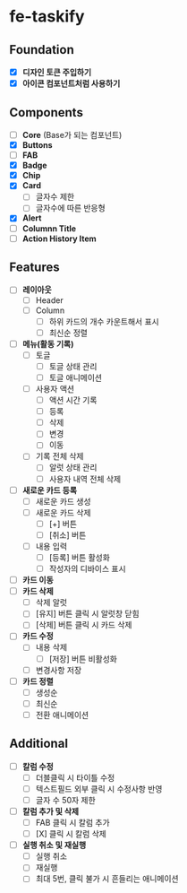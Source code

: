# fe-taskify

## Foundation

- [x]  **디자인 토큰 주입하기**
- [x]  **아이콘 컴포넌트처럼 사용하기**

## Components

- [ ]  **Core** (Base가 되는 컴포넌트)
- [x]  **Buttons**
- [ ]  **FAB**
- [x]  **Badge**
- [x]  **Chip**
- [x]  **Card**
    - [ ]  글자수 제한
    - [ ]  글자수에 따른 반응형
- [x]  **Alert**
- [ ]  **Columnn Title**
- [ ]  **Action History Item**

## Features

- [ ]  **레이아웃**
    - [ ]  Header
    - [ ]  Column
        - [ ]  하위 카드의 개수 카운트해서 표시
        - [ ]  최신순 정렬
- [ ]  **메뉴(활동 기록)**
    - [ ]  토글
        - [ ]  토글 상태 관리
        - [ ]  토글 애니메이션
    - [ ]  사용자 액션
        - [ ]  액션 시간 기록
        - [ ]  등록
        - [ ]  삭제
        - [ ]  변경
        - [ ]  이동
    - [ ]  기록 전체 삭제
        - [ ]  알럿 상태 관리
        - [ ]  사용자 내역 전체 삭제
- [ ]  **새로운 카드 등록**
    - [ ]  새로운 카드 생성
    - [ ]  새로운 카드 삭제
        - [ ]  [+] 버튼
        - [ ]  [취소] 버튼
    - [ ]  내용 입력
        - [ ]  [등록] 버튼 활성화
        - [ ]  작성자의 디바이스 표시
- [ ]  **카드 이동**
- [ ]  **카드 삭제**
    - [ ]  삭제 알럿
    - [ ]  [유지] 버튼 클릭 시 알럿창 닫힘
    - [ ]  [삭제] 버튼 클릭 시 카드 삭제
- [ ]  **카드 수정**
    - [ ]  내용 삭제
        - [ ]  [저장] 버튼 비활성화
    - [ ]  변경사항 저장
- [ ]  **카드 정렬**
    - [ ]  생성순
    - [ ]  최신순
    - [ ]  전환 애니메이션

## Additional

- [ ]  **칼럼 수정**
    - [ ]  더블클릭 시 타이틀 수정
    - [ ]  텍스트필드 외부 클릭 시 수정사항 반영
    - [ ]  글자 수 50자 제한
- [ ]  **칼럼 추가 및 삭제**
    - [ ]  FAB 클릭 시 칼럼 추가
    - [ ]  [X] 클릭 시 칼럼 삭제
- [ ]  **실행 취소 및 재실행**
    - [ ]  실행 취소
    - [ ]  재실행
    - [ ]  최대 5번, 클릭 불가 시 흔들리는 애니메이션